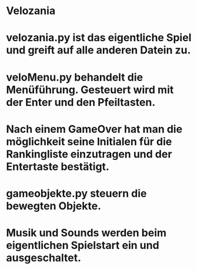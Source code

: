 # Velozania
# velozania.py ist das eigentliche Spiel und greift auf alle anderen Datein zu.
#
# veloMenu.py behandelt die Menüführung. Gesteuert wird mit der Enter und den Pfeiltasten.
# Nach einem GameOver hat man die möglichkeit seine Initialen für die Rankingliste einzutragen und der Entertaste bestätigt.
#
# gameobjekte.py steuern die bewegten Objekte.
#
# Musik und Sounds werden beim eigentlichen Spielstart ein und ausgeschaltet.
